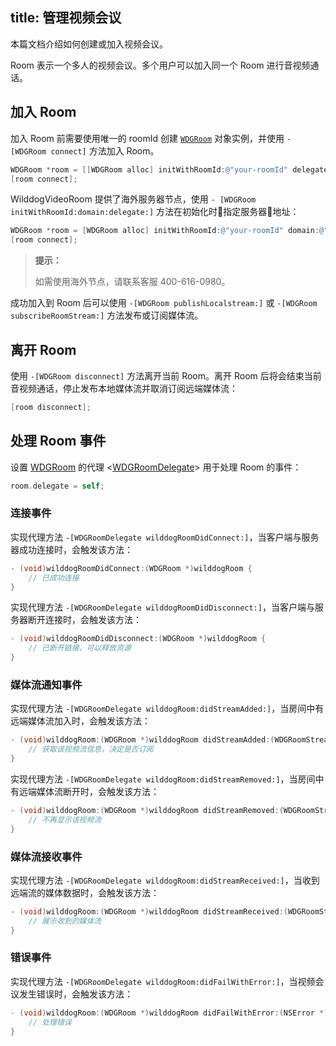 title: 管理视频会议
---

本篇文档介绍如何创建或加入视频会议。

Room 表示一个多人的视频会议。多个用户可以加入同一个 Room 进行音视频通话。


## 加入 Room

加入 Room 前需要使用唯一的 roomId 创建 [`WDGRoom`](/conference/iOS/api/WDGRoom.html) 对象实例，并使用 `-[WDGRoom connect]` 方法加入 Room。

```objectivec
WDGRoom *room = [[WDGRoom alloc] initWithRoomId:@"your-roomId" delegate:self];
[room connect];
```

WilddogVideoRoom 提供了海外服务器节点，使用 `- [WDGRoom initWithRoomId:domain:delegate:]` 方法在初始化时指定服务器地址：

```objectivec
WDGRoom *room = [WDGRoom alloc] initWithRoomId:@"your-roomId" domain:@"placeholder.wilddog.com" delegate:self];
[room connect];
```

<blockquote class="notice">
  <p><strong>提示：</strong></p>
 如需使用海外节点，请联系客服 400-616-0980。
</blockquote>

成功加入到 Room 后可以使用 `-[WDGRoom publishLocalstream:]` 或 `-[WDGRoom subscribeRoomStream:]` 方法发布或订阅媒体流。

## 离开 Room

使用 `-[WDGRoom disconnect]` 方法离开当前 Room。离开 Room 后将会结束当前音视频通话，停止发布本地媒体流并取消订阅远端媒体流：

```objectivec
[room disconnect];
```


## 处理 Room 事件

设置 [WDGRoom](/conference/iOS/api/WDGRoom.html) 的代理 <[WDGRoomDelegate](/conference/iOS/api/WDGRoomDelegate.html)> 用于处理 Room 的事件：

```objectivec
room.delegate = self;
```

### 连接事件

实现代理方法 `-[WDGRoomDelegate wilddogRoomDidConnect:]`，当客户端与服务器成功连接时，会触发该方法：

```objectivec
- (void)wilddogRoomDidConnect:(WDGRoom *)wilddogRoom {
    // 已成功连接
}
```

实现代理方法 `-[WDGRoomDelegate wilddogRoomDidDisconnect:]`，当客户端与服务器断开连接时，会触发该方法：

```objectivec
- (void)wilddogRoomDidDisconnect:(WDGRoom *)wilddogRoom {
    // 已断开链接，可以释放资源
}
```

### 媒体流通知事件

实现代理方法 `-[WDGRoomDelegate wilddogRoom:didStreamAdded:]`，当房间中有远端媒体流加入时，会触发该方法：

```objectivec
- (void)wilddogRoom:(WDGRoom *)wilddogRoom didStreamAdded:(WDGRoomStream *)roomStream {
    // 获取该视频流信息，决定是否订阅
}
```

实现代理方法 `-[WDGRoomDelegate wilddogRoom:didStreamRemoved:]`，当房间中有远端媒体流断开时，会触发该方法：

```objectivec
- (void)wilddogRoom:(WDGRoom *)wilddogRoom didStreamRemoved:(WDGRoomStream *)roomStream {
    // 不再显示该视频流
}
```

### 媒体流接收事件

实现代理方法 `-[WDGRoomDelegate wilddogRoom:didStreamReceived:]`，当收到远端流的媒体数据时，会触发该方法：

```objectivec
- (void)wilddogRoom:(WDGRoom *)wilddogRoom didStreamReceived:(WDGRoomStream *)roomStream {
    // 展示收到的媒体流
}
```

### 错误事件

实现代理方法 `-[WDGRoomDelegate wilddogRoom:didFailWithError:]`，当视频会议发生错误时，会触发该方法：

```objectivec
- (void)wilddogRoom:(WDGRoom *)wilddogRoom didFailWithError:(NSError *)error {
    // 处理错误
}

```
